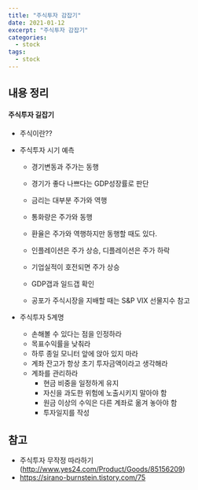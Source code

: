 ```yaml
---
title: "주식투자 감잡기"
date: 2021-01-12
excerpt: "주식투자 감잡기"
categories:
  - stock
tags:
  - stock
---
```


## 내용 정리

#### 주식투자 길잡기

- 주식이란??

- 주식투자 시기 예측

  - 경기변동과 주가는 동행
  - 경기가 좋다 나쁘다는 GDP성장률로 판단

  - 금리는 대부분 주가와 역행
  - 통화량은 주가와 동행
  - 환율은 주가와 역행하지만 동행할 때도 있다.
  - 인플레이션은 주가 상승, 디플레이션은 주가 하락
  - 기업실적이 호전되면 주가 상승
  - GDP갭과 일드갭 확인
  - 공포가 주식시장을 지배할 때는 S&P VIX 선물지수 참고

- 주식투자 5계명

  - 손해볼 수 있다는 점을 인정하라
  - 목표수익률을 낮춰라
  - 하루 종일 모니터 앞에 앉아 있지 마라
  - 계좌 잔고가 항상 초기 투자금액이라고 생각해라
  - 계좌를 관리하라
    - 현금 비중을 일정하게 유지
    - 자신을 과도한 위험에 노출시키지 말아야 함
    - 원금 이상의 수익은 다른 계좌로 옮겨 놓아야 함
    - 투자일지를 작성


## 참고

- 주식투자 무작정 따라하기(http://www.yes24.com/Product/Goods/85156209)
- https://sirano-burnstein.tistory.com/75

